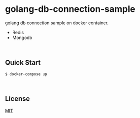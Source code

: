 # golang-db-connection-sample
golang db connection sample on docker container.

* Redis
* Mongodb

<br/>

## Quick Start
```
$ docker-compose up
```

<br/>

## License
[MIT](./LICENSE)